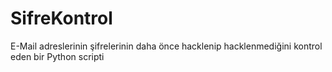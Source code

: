 # SifreKontrol

E-Mail adreslerinin şifrelerinin daha önce hacklenip hacklenmediğini kontrol eden bir Python scripti
